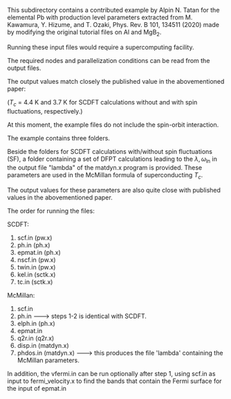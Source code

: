 This subdirectory contains a contributed example by Alpin N. Tatan for the elemental Pb with production level parameters extracted from M. Kawamura, Y. Hizume, and T. Ozaki, Phys. Rev. B 101, 134511 (2020) made by modifying the original tutorial files on Al and $\mathrm{MgB}_2$.

Running these input files would require a supercomputing facility. 

The required nodes and parallelization conditions can be read from the output files.

The output values match closely the published value in the abovementioned paper: 

($T_c$ = 4.4 K and 3.7 K for SCDFT calculations without and with spin fluctuations, respectively.)

At this moment, the example files do not include the spin-orbit interaction.

The example contains three folders. 

Beside the folders for SCDFT calculations with/without spin fluctuations (SF), a folder containing a set of DFPT calculations leading to the $\lambda,\omega_\mathrm{ln}$ in the output file "lambda" of the matdyn.x program is provided. These parameters are used in the McMillan formula of superconducting $T_c$. 

The output values for these parameters are also quite close with published values in the abovementioned paper.

The order for running the files:

SCDFT:

1. scf.in       (pw.x)
2. ph.in        (ph.x)
3. epmat.in     (ph.x)
4. nscf.in      (pw.x)
5. twin.in      (pw.x)
6. kel.in       (sctk.x)
7. tc.in        (sctk.x)

McMillan:

1. scf.in
2. ph.in                     ---> steps 1-2 is identical with SCDFT.
3. elph.in       (ph.x)
4. epmat.in
5. q2r.in        (q2r.x)
6. disp.in       (matdyn.x)
7. phdos.in      (matdyn.x)  ---> this produces the file 'lambda' containing the McMillan parameters.

In addition, the vfermi.in can be run optionally after step 1, using scf.in as input to fermi_velocity.x to find the bands that contain the Fermi surface for the input of epmat.in

